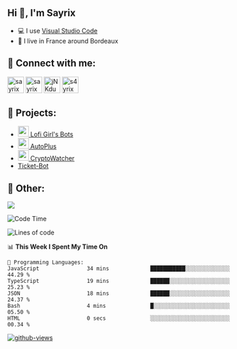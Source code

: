 ## Hi 👋, I'm Sayrix

- 💻 I use [Visual Studio Code](https://code.visualstudio.com/)
- 🥖 I live in France around Bordeaux

## 🔗 Connect with me:
<p align="left">
<a href="https://twitter.com/Sayrix_"><img src="https://i.imgur.com/zVwbWwf.png" alt="sayrix" width="37" height="37" /></a> 
<a href="https://www.youtube.com/c/sayrix"><img src="https://i.imgur.com/qZBU7AO.png" alt="sayrix" width="37"  height="37" /></a> 
<a href="https://discord.gg/VasYV6MEJy"><img src="https://i.imgur.com/nsVOefF.png" alt="jNKdusJ" width="37" height="37" /></a>
<a href="https://www.twitch.tv/s4yrix"><img src="https://i.imgur.com/0pAkilW.png" alt="s4yrix" width="37" height="37" /></a>
</p>

## 🚩 Projects:
- [<img src="https://cdn.discordapp.com/avatars/634818840542445580/c4602b4b2c327228e903ab6f99e059ed.png" width="24"/> Lofi Girl's Bots](https://bot.lofigirl.com)
- [<img src="https://autoplus.gg/autoplus.png" width="24"/> AutoPlus](https://autoplus.gg)
- [<img src="https://cdn.discordapp.com/avatars/956586999102472222/1f31a078427e78086c174921237ced67.png" width="24"/> CryptoWatcher](https://top.gg/bot/956586999102472222)
- [Ticket-Bot](https://github.com/Sayrix/ticket-bot)

## 📜 Other:

<img src="https://lanyard-profile-readme.vercel.app/api/629031362351071252">

<!--START_SECTION:waka-->
![Code Time](http://img.shields.io/badge/Code%20Time-1%2C611%20hrs%2048%20mins-blue)

![Lines of code](https://img.shields.io/badge/From%20Hello%20World%20I%27ve%20Written-338.1%20thousand%20lines%20of%20code-blue)

📊 **This Week I Spent My Time On** 

```text
💬 Programming Languages: 
JavaScript               34 mins             ███████████░░░░░░░░░░░░░░   44.29 % 
TypeScript               19 mins             ██████░░░░░░░░░░░░░░░░░░░   25.23 % 
JSON                     18 mins             ██████░░░░░░░░░░░░░░░░░░░   24.37 % 
Bash                     4 mins              █░░░░░░░░░░░░░░░░░░░░░░░░   05.50 % 
HTML                     0 secs              ░░░░░░░░░░░░░░░░░░░░░░░░░   00.34 % 
```


<!--END_SECTION:waka-->

[![github-views](https://komarev.com/ghpvc/?username=sayrix&color=blue)](https://github.com/Sayrix)
